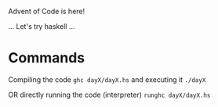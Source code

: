 Advent of Code is here!

... Let's try haskell ... 

# Commands
Compiling the code
```ghc dayX/dayX.hs```
and executing it
```./dayX```

OR 
directly running the code (interpreter)
```runghc dayX/dayX.hs```
